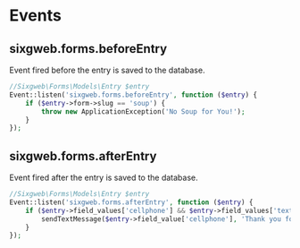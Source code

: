 # Events

## sixgweb.forms.beforeEntry

Event fired before the entry is saved to the database.

``` php
//Sixgweb\Forms\Models\Entry $entry
Event::listen('sixgweb.forms.beforeEntry', function ($entry) {
    if ($entry->form->slug == 'soup') {
        throw new ApplicationException('No Soup for You!');
    }
});
```

## sixgweb.forms.afterEntry

Event fired after the entry is saved to the database.

``` php
//Sixgweb\Forms\Models\Entry $entry
Event::listen('sixgweb.forms.afterEntry', function ($entry) {
    if ($entry->field_values['cellphone'] && $entry->field_values['text_me']) {
        sendTextMessage($entry->field_value['cellphone'], 'Thank you for your entry');
    }
});
```